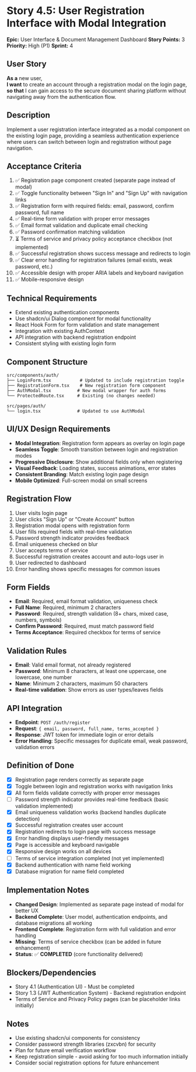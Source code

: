 # Story 4.5: User Registration Interface with Modal Integration

**Epic:** User Interface & Document Management Dashboard
**Story Points:** 3
**Priority:** High (P1)
**Sprint:** 4

## User Story
**As a** new user,  
**I want** to create an account through a registration modal on the login page,  
**so that** I can gain access to the secure document sharing platform without navigating away from the authentication flow.

## Description
Implement a user registration interface integrated as a modal component on the existing login page, providing a seamless authentication experience where users can switch between login and registration without page navigation.

## Acceptance Criteria
1. ✅ Registration page component created (separate page instead of modal)
2. ✅ Toggle functionality between "Sign In" and "Sign Up" with navigation links
3. ✅ Registration form with required fields: email, password, confirm password, full name
4. ✅ Real-time form validation with proper error messages
5. ✅ Email format validation and duplicate email checking
6. ✅ Password confirmation matching validation
7. ⏳ Terms of service and privacy policy acceptance checkbox (not implemented)
8. ✅ Successful registration shows success message and redirects to login
9. ✅ Clear error handling for registration failures (email exists, weak password, etc.)
10. ✅ Accessible design with proper ARIA labels and keyboard navigation
11. ✅ Mobile-responsive design

## Technical Requirements
- Extend existing authentication components
- Use shadcn/ui Dialog component for modal functionality
- React Hook Form for form validation and state management
- Integration with existing AuthContext
- API integration with backend registration endpoint
- Consistent styling with existing login form

## Component Structure
```
src/components/auth/
├── LoginForm.tsx           # Updated to include registration toggle
├── RegistrationForm.tsx    # New registration form component
├── AuthModal.tsx          # New modal wrapper for auth forms
└── ProtectedRoute.tsx     # Existing (no changes needed)

src/pages/auth/
└── login.tsx              # Updated to use AuthModal
```

## UI/UX Design Requirements
- **Modal Integration**: Registration form appears as overlay on login page
- **Seamless Toggle**: Smooth transition between login and registration modes
- **Progressive Disclosure**: Show additional fields only when registering
- **Visual Feedback**: Loading states, success animations, error states
- **Consistent Branding**: Match existing login page design
- **Mobile Optimized**: Full-screen modal on small screens

## Registration Flow
1. User visits login page
2. User clicks "Sign Up" or "Create Account" button
3. Registration modal opens with registration form
4. User fills required fields with real-time validation
5. Password strength indicator provides feedback
6. Email uniqueness checked on blur
7. User accepts terms of service
8. Successful registration creates account and auto-logs user in
9. User redirected to dashboard
10. Error handling shows specific messages for common issues

## Form Fields
- **Email**: Required, email format validation, uniqueness check
- **Full Name**: Required, minimum 2 characters
- **Password**: Required, strength validation (8+ chars, mixed case, numbers, symbols)
- **Confirm Password**: Required, must match password field
- **Terms Acceptance**: Required checkbox for terms of service

## Validation Rules
- **Email**: Valid email format, not already registered
- **Password**: Minimum 8 characters, at least one uppercase, one lowercase, one number
- **Name**: Minimum 2 characters, maximum 50 characters
- **Real-time validation**: Show errors as user types/leaves fields

## API Integration
- **Endpoint**: `POST /auth/register`
- **Request**: `{ email, password, full_name, terms_accepted }`
- **Response**: JWT token for immediate login or error details
- **Error Handling**: Specific messages for duplicate email, weak password, validation errors

## Definition of Done
- [x] Registration page renders correctly as separate page
- [x] Toggle between login and registration works with navigation links
- [x] All form fields validate correctly with proper error messages
- [ ] Password strength indicator provides real-time feedback (basic validation implemented)
- [x] Email uniqueness validation works (backend handles duplicate detection)
- [x] Successful registration creates user account
- [x] Registration redirects to login page with success message
- [x] Error handling displays user-friendly messages
- [x] Page is accessible and keyboard navigable
- [x] Responsive design works on all devices
- [ ] Terms of service integration completed (not yet implemented)
- [x] Backend authentication with name field working
- [x] Database migration for name field completed

## Implementation Notes
- **Changed Design**: Implemented as separate page instead of modal for better UX
- **Backend Complete**: User model, authentication endpoints, and database migrations all working
- **Frontend Complete**: Registration form with full validation and error handling
- **Missing**: Terms of service checkbox (can be added in future enhancement)
- **Status**: ✅ **COMPLETED** (core functionality delivered)

## Blockers/Dependencies
- Story 4.1 (Authentication UI) - Must be completed
- Story 1.3 (JWT Authentication System) - Backend registration endpoint
- Terms of Service and Privacy Policy pages (can be placeholder links initially)

## Notes
- Use existing shadcn/ui components for consistency
- Consider password strength libraries (zxcvbn) for security
- Plan for future email verification workflow
- Keep registration simple - avoid asking for too much information initially
- Consider social registration options for future enhancement